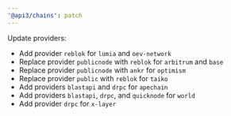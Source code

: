 ```yaml
---
'@api3/chains': patch
---
```


Update providers:

- Add provider `reblok` for `lumia` and `oev-network`
- Replace provider `publicnode` with `reblok` for `arbitrum` and `base`
- Replace provider `publicnode` with `ankr` for `optimism`
- Replace provider `public` with `reblok` for `taiko`
- Add providers `blastapi` and `drpc` for `apechain`
- Add providers `blastapi`, `drpc`, and `quicknode` for `world`
- Add provider `drpc` for `x-layer`
